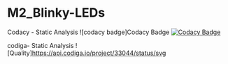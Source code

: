 # M2_Blinky-LEDs



Codacy - Static Analysis ![codacy badge]Codacy Badge
[![Codacy Badge](https://app.codacy.com/project/badge/Grade/640252ba8adc41cf82a21d0b0d32896d)](https://www.codacy.com/gh/Kanish1403200/M2_Blinky-LEDs/dashboard?utm_source=github.com&amp;utm_medium=referral&amp;utm_content=Kanish1403200/M2_Blinky-LEDs&amp;utm_campaign=Badge_Grade)

codiga- Static Analysis
![Quality]https://api.codiga.io/project/33044/status/svg

